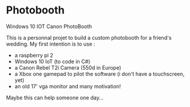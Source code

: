 # Photobooth
Windows 10 IOT Canon PhotoBooth

This is a personnal projet to build a custom photobooth for a friend's wedding.
My first intention is to use :
- a raspberry pi 2
- Windows 10 IoT (to code in C#)
- a Canon Rebel T2i Camera (550d in Europe)
- a Xbox one gamepad to pilot the software (i don't have a touchscreen, yet)
- an old 17' vga monitor
and many motivation!

Maybe this can help someone one day...
